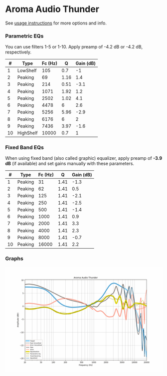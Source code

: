 # Aroma Audio Thunder
See [usage instructions](https://github.com/jaakkopasanen/AutoEq#usage) for more options and info.

### Parametric EQs
You can use filters 1-5 or 1-10. Apply preamp of -4.2 dB or -4.2 dB, respectively.

|   # | Type      |   Fc (Hz) |    Q |   Gain (dB) |
|-----|-----------|-----------|------|-------------|
|   1 | LowShelf  |       105 | 0.7  |        -1   |
|   2 | Peaking   |        69 | 1.16 |         1.4 |
|   3 | Peaking   |       214 | 0.51 |        -3.1 |
|   4 | Peaking   |      1071 | 1.92 |         1.2 |
|   5 | Peaking   |      2502 | 1.02 |         4.1 |
|   6 | Peaking   |      4478 | 6    |         2.6 |
|   7 | Peaking   |      5256 | 5.96 |        -2.9 |
|   8 | Peaking   |      6176 | 6    |         2   |
|   9 | Peaking   |      7436 | 3.97 |        -1.6 |
|  10 | HighShelf |     10000 | 0.7  |         1   |

### Fixed Band EQs
When using fixed band (also called graphic) equalizer, apply preamp of **-3.9 dB** (if available) and set gains manually with these parameters.

|   # | Type    |   Fc (Hz) |    Q |   Gain (dB) |
|-----|---------|-----------|------|-------------|
|   1 | Peaking |        31 | 1.41 |        -1.3 |
|   2 | Peaking |        62 | 1.41 |         0.5 |
|   3 | Peaking |       125 | 1.41 |        -2.1 |
|   4 | Peaking |       250 | 1.41 |        -2.5 |
|   5 | Peaking |       500 | 1.41 |        -1.4 |
|   6 | Peaking |      1000 | 1.41 |         0.9 |
|   7 | Peaking |      2000 | 1.41 |         3.3 |
|   8 | Peaking |      4000 | 1.41 |         2.3 |
|   9 | Peaking |      8000 | 1.41 |        -0.7 |
|  10 | Peaking |     16000 | 1.41 |         2.2 |

### Graphs
![](./Aroma%20Audio%20Thunder.png)
